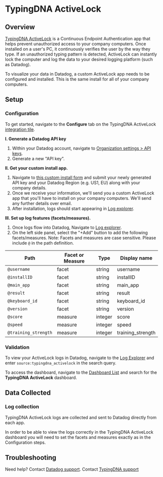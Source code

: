
# TypingDNA ActiveLock

## Overview

[TypingDNA ActiveLock][3] is a Continuous Endpoint Authentication app that helps prevent unauthorized access to your company computers. Once installed on a user's PC, it continuously verifies the user by the way they type. If an unauthorized typing pattern is detected, ActiveLock can instantly lock the computer and log the data to your desired logging platform (such as Datadog).

To visualize your data in Datadog, a custom ActiveLock app needs to be configured and installed. This is the same install for all of your company computers.


## Setup

### Configuration

To get started, navigate to the **Configure** tab on the TypingDNA ActiveLock [integration tile][8].

**I. Generate a Datadog API key**
1. Within your Datadog account, navigate to [Organization settings > API keys][4].
2. Generate a new "API key".

**II. Get your custom install app.**
1. Navigate to [this custom install form][7] and submit your newly generated API key and your Datadog Region (e.g. US1, EU) along with your company details.
2. Once we receive your information, we'll send you a custom ActiveLock app that you'll have to install on your company computers. We'll send any further details over email.
3. After installation, logs should start appearing in [Log explorer][5].

**III. Set up log features (facets/measures).**
1. Once logs flow into Datadog, Navigate to [Log explorer][5].
2. On the left side panel, select the "+Add" button to add the following facets/measures.
Note: Facets and measures are case sensitive. Please include `@` in the path definition.

|Path| Facet or Measure |Type|Display name|
|--|--|--|--|
|`@username`|facet|string|username|
|`@installID`|facet|string|installID|
|`@main_app`|facet|string|main_app|
|`@result`|facet|string|result|
|`@keyboard_id`|facet|string|keyboard_id|
|`@version`|facet|string|version|
| `@score` | measure |integer|score|
| `@speed` | measure |integer|speed|
| `@training_strength` | measure |integer|training_strength|


### Validation

To view your ActiveLock logs in Datadog, navigate to the [Log Explorer][5] and enter `source:typingdna_activelock` in the search query.

To access the dashboard, navigate to the [Dashboard List][6] and search for the **TypingDNA ActiveLock** dashboard.


## Data Collected

### Log collection

TypingDNA ActiveLock logs are collected and sent to Datadog directly from each app.

In order to be able to view the logs correctly in the TypingDNA ActiveLock dashboard you will need to set the facets and measures exactly as in the Configuration steps.

## Troubleshooting

Need help? Contact [Datadog support][1].
Contact [TypingDNA support][2]

[1]: https://docs.datadoghq.com/help/
[2]: https://www.typingdna.com/contact
[3]: https://www.typingdna.com/activelock
[4]: https://app.datadoghq.com/organization-settings/api-keys
[5]: https://app.datadoghq.com/logs
[6]: https://app.datadoghq.com/dashboard/lists
[7]: https://forms.gle/3U9KxF7ySThVLDJg8
[8]: https://app.datadoghq.com/integrations/typingdna_activelock
